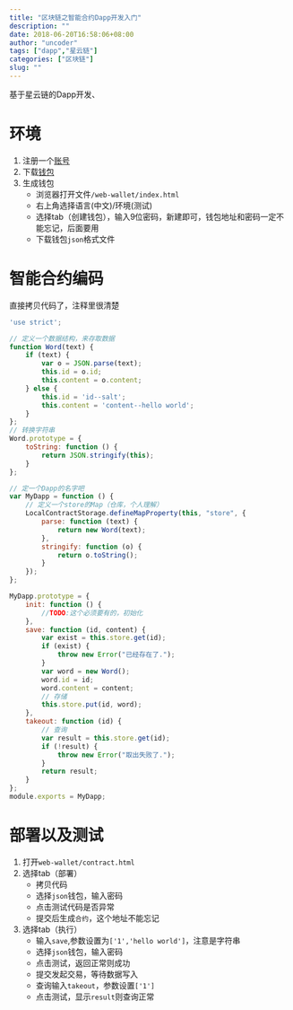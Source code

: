 ```yaml
---
title: "区块链之智能合约Dapp开发入门"
description: ""
date: 2018-06-20T16:58:06+08:00
author: "uncoder"
tags: ["dapp","星云链"]
categories: ["区块链"]
slug: ""
---
```


基于星云链的Dapp开发、

<!--more-->

# 环境

1. 注册一个[账号](https://incentive.nebulas.io/cn/signup.html?invite=spgBa)
2. 下载[钱包](https://github.com/nebulasio/web-wallet)
3. 生成钱包
    - 浏览器打开文件`/web-wallet/index.html`
    - 右上角选择语言(中文)/环境(测试)
    - 选择tab（创建钱包），输入9位密码，新建即可，钱包地址和密码一定不能忘记，后面要用
    - 下载钱包`json`格式文件

# 智能合约编码

直接拷贝代码了，注释里很清楚

```js
'use strict';

// 定义一个数据结构，来存取数据
function Word(text) {
    if (text) {
        var o = JSON.parse(text);
        this.id = o.id;
        this.content = o.content;
    } else {
        this.id = 'id--salt';
        this.content = 'content--hello world';
    }
};
// 转换字符串
Word.prototype = {
    toString: function () {
        return JSON.stringify(this);
    }
};

// 定一个Dapp的名字吧
var MyDapp = function () {
    // 定义一个store的Map（仓库，个人理解）
    LocalContractStorage.defineMapProperty(this, "store", {
        parse: function (text) {
            return new Word(text);
        },
        stringify: function (o) {
            return o.toString();
        }
    });
};

MyDapp.prototype = {
    init: function () {
        //TODO:这个必须要有的，初始化
    },
    save: function (id, content) {
        var exist = this.store.get(id);
        if (exist) {
            throw new Error("已经存在了.");
        }
        var word = new Word();
        word.id = id;
        word.content = content;
        // 存储
        this.store.put(id, word);
    },
    takeout: function (id) {
        // 查询
        var result = this.store.get(id);
        if (!result) {
            throw new Error("取出失败了.");
        }
        return result;
    }
};
module.exports = MyDapp;
```

# 部署以及测试

1. 打开`web-wallet/contract.html`
2. 选择tab（部署）
    - 拷贝代码
    - 选择`json`钱包，输入密码
    - 点击测试代码是否异常
    - 提交后生成`合约`，这个地址不能忘记
3. 选择tab（执行）
    - 输入`save`,参数设置为`['1','hello world']`，注意是字符串
    - 选择`json`钱包，输入密码
    - 点击测试，返回正常则成功
    - 提交发起交易，等待数据写入
    - 查询输入`takeout`，参数设置`['1']`
    - 点击测试，显示`result`则查询正常
    